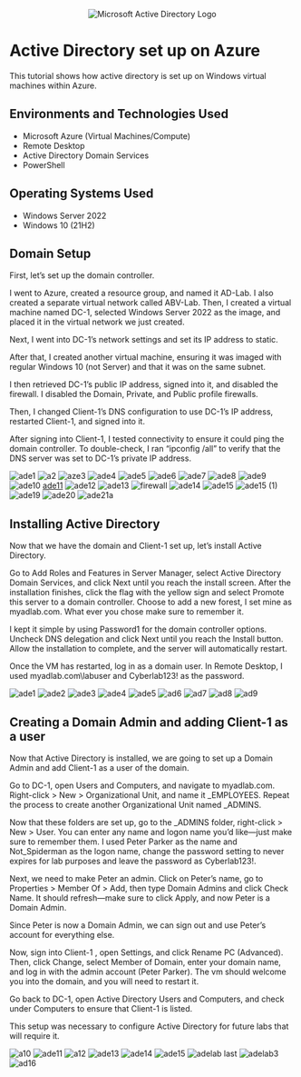 <p align="center">
<img src="https://i.imgur.com/pU5A58S.png" alt="Microsoft Active Directory Logo"/>
</p>

<h1>Active Directory set up on Azure</h1>
This tutorial shows how active directory is set up on Windows virtual machines within Azure.

<h2>Environments and Technologies Used</h2>

- Microsoft Azure (Virtual Machines/Compute)
- Remote Desktop
- Active Directory Domain Services
- PowerShell

<h2>Operating Systems Used </h2>

- Windows Server 2022
- Windows 10 (21H2)
  
<h2>Domain Setup </h2>

First, let’s set up the domain controller.

I went to Azure, created a resource group, and named it AD-Lab. I also created a separate virtual network called ABV-Lab. Then, I created a virtual machine named DC-1, selected Windows Server 2022 as the image, and placed it in the virtual network we just created.

Next, I went into DC-1’s network settings and set its IP address to static.

After that, I created another virtual machine, ensuring it was imaged with regular Windows 10 (not Server) and that it was on the same subnet.

I then retrieved DC-1’s public IP address, signed into it, and disabled the firewall. I disabled the Domain, Private, and Public profile firewalls.

Then, I changed Client-1’s DNS configuration to use DC-1’s IP address, restarted Client-1, and signed into it.

After signing into Client-1, I tested connectivity to ensure it could ping the domain controller. To double-check, I ran “ipconfig /all” to verify that the DNS server was set to DC-1’s private IP address.

![ade1](https://github.com/user-attachments/assets/34c65dcb-8407-45da-9886-8085c1cb303b)
![a2](https://github.com/user-attachments/assets/b01629df-7494-425b-b2f7-10f8d5da7119)
![aze3](https://github.com/user-attachments/assets/63d6ec00-a5f4-4444-96d1-1c5960417f9c)
![ade4](https://github.com/user-attachments/assets/813dafa1-2406-4e6a-93c0-8d446106e118)
![ade5](https://github.com/user-attachments/assets/2a6f0944-9a8b-4eab-89ae-e26fbc04a26e)
![ade6](https://github.com/user-attachments/assets/811493e1-bacd-48ae-bf3b-c3a978702bb6)
![ade7](https://github.com/user-attachments/assets/198fa827-5e32-4044-976d-03574397e6cc)
![ade8](https://github.com/user-attachments/assets/653cbedf-5ad2-43e4-b2bc-7177164a1313)
![ade9](https://github.com/user-attachments/assets/6cd18429-1e97-4234-bce7-562a32de73af)
![ade10](https://github.com/user-attachments/assets/6ccf71b4-3c6f-408d-bd4a-9041c1c72044)
[ade11](https://github.com/user-attachments/assets/365784ee-5dcb-4f6a-a6c3-93bf3170671c)
![ade12](https://github.com/user-attachments/assets/1d8997fa-4cb0-429e-976b-79d635b37992)
![ade13](https://github.com/user-attachments/assets/2866823c-8537-4185-bbfb-aa29333a5b22)
![firewall](https://github.com/user-attachments/assets/f9f7ea4f-9f86-4da5-a5fd-fc4183cd350d)
![ade14](https://github.com/user-attachments/assets/cd0259c7-f128-4945-854d-5df28f43d2b6)
![ade15](https://github.com/user-attachments/assets/754bd832-081d-49b4-b6a9-4e6a43ff7ad9)
![ade15 (1)](https://github.com/user-attachments/assets/a1cd5411-3e7a-4728-9e3d-b8c612a169ab)
![ade19](https://github.com/user-attachments/assets/ae2e1e60-05c9-4672-8b86-01ceea2d1b32)
![ade20](https://github.com/user-attachments/assets/b965231b-2526-4e64-8490-bb4c6a76dfad)
![ade21a](https://github.com/user-attachments/assets/0f9d6466-f550-456c-b41e-530fa67b591b)

<h2>Installing Active Directory </h2>

Now that we have the domain and Client-1 set up, let’s install Active Directory.

Go to Add Roles and Features in Server Manager, select Active Directory Domain Services, and click Next until you reach the install screen. After the installation finishes, click the flag with the yellow sign and select Promote this server to a domain controller. Choose to add a new forest, I set mine as myadlab.com. What ever you chose make sure to remember it.

I kept it simple by using Password1 for the domain controller options. Uncheck DNS delegation and click Next until you reach the Install button. Allow the installation to complete, and the server will automatically restart.

Once the VM has restarted, log in as a domain user. In Remote Desktop, I used myadlab.com\labuser and Cyberlab123! as the password.


![ade1](https://github.com/user-attachments/assets/8130b164-6baa-4302-87c1-77664d6ba2a2)
![ade2](https://github.com/user-attachments/assets/17d8e95c-71af-43af-be7f-53128dc3f33b)
![ade3](https://github.com/user-attachments/assets/9157d9c0-3b69-4dcc-8199-34813d47d959)
![ade4](https://github.com/user-attachments/assets/11c93a93-3765-4286-a42a-c7d684c2d6bf)
![ade5](https://github.com/user-attachments/assets/cac4d3f4-bbc5-4ac7-ad70-cea5274512bb)
![ad6](https://github.com/user-attachments/assets/a490e07b-a539-43af-92e5-3f612be34abd)
![ad7](https://github.com/user-attachments/assets/ef95c0af-4e78-4482-9e05-0dc988486edf)
![ad8](https://github.com/user-attachments/assets/644703bd-52b1-4841-aaf6-12ea4967f6e2)
![ad9](https://github.com/user-attachments/assets/d2e38282-44e8-4f62-92fe-3ea2fc4a22ab)


<h2> Creating a Domain Admin and adding Client-1 as a user </h2>

Now that Active Directory is installed, we are going to set up a Domain Admin and add Client-1 as a user of the domain.

Go to DC-1, open Users and Computers, and navigate to myadlab.com. Right-click > New > Organizational Unit, and name it _EMPLOYEES. Repeat the process to create another Organizational Unit named _ADMINS.

Now that these folders are set up, go to the _ADMINS folder, right-click > New > User. You can enter any name and logon name you’d like—just make sure to remember them. I used Peter Parker as the name and Not_Spiderman as the logon name, change the password setting to never expires for lab purposes and leave the password as Cyberlab123!.

Next, we need to make Peter an admin. Click on Peter’s name, go to Properties > Member Of > Add, then type Domain Admins and click Check Name. It should refresh—make sure to click Apply, and now Peter is a Domain Admin.

Since Peter is now a Domain Admin, we can sign out and use Peter’s account for everything else.

Now, sign into Client-1 , open Settings, and click Rename PC (Advanced). Then, click Change, select Member of Domain, enter your domain name, and log in with the admin account (Peter Parker). The vm should welcome you into the domain, and you will need to restart it.

Go back to DC-1, open Active Directory Users and Computers, and check under Computers to ensure that Client-1 is listed.

This setup was necessary to configure Active Directory for future labs that will require it.

![a10](https://github.com/user-attachments/assets/08d16c65-86b0-4903-9b11-e2ee5271f233)
![ade11](https://github.com/user-attachments/assets/044cb3c4-5527-4eef-af72-98cb5e550f27)
![a12](https://github.com/user-attachments/assets/8aeae419-fa72-47f0-aa35-6b442498c3fd)
![ade13](https://github.com/user-attachments/assets/b2484316-cceb-40e3-b8eb-e3ddada7f591)
![ade14](https://github.com/user-attachments/assets/ecca5262-dc6f-49d5-8881-016ec1e61a36)
![ade15](https://github.com/user-attachments/assets/d505b858-31a6-4f3b-9e2b-30c6b57a67fc)
![adelab last](https://github.com/user-attachments/assets/78856636-1177-46c1-9bd5-7fa6b238a3f2)
![adelab3](https://github.com/user-attachments/assets/ce37581c-a04d-4cb0-883d-621e8d2e6a05)
![ad16](https://github.com/user-attachments/assets/f0406eec-7fc5-49e7-a030-2273416ea796)





 


